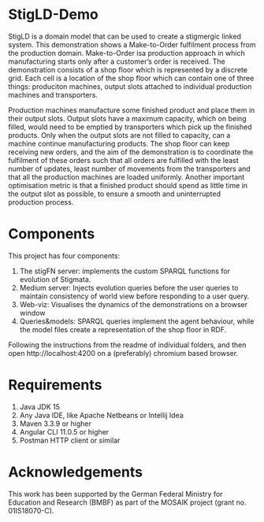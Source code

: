 # StigLD-Demo

StigLD is a domain model that can be used to create a stigmergic linked system. This demonstration shows a Make-to-Order fulfilment process from the production domain. Make-to-Order isa production approach in which manufacturing starts only after a customer’s order is received. The demonstration consists of a shop floor which is represented by a discrete grid. Each cell is a location of the shop floor which can contain one of three things: produciton machines, output slots attached to individual production machines and transporters. 

Production machines manufacture some finished product and place them in their output slots. Output slots have a maximum capacity, which on being filled, would need to be emptied by transporters which pick up the finished products. Only when the output slots are not filled to capacity, can a machine continue manufacturing products. The shop floor can keep receiving new orders, and the aim of the demonstration is to coordinate the fulfilment of these orders such that all orders are fulfilled with the least number of updates, least number of movements from the transporters and that all the production machines are loaded uniformly. Another important optimisation metric is that a finished product should spend as little time in the output slot as possible, to ensure a smooth and uninterrupted production process.


# Components

This project has four components:
1. The stigFN server: implements the custom SPARQL functions for evolution of Stigmata.
2. Medium server: Injects evolution queries before the user queries to maintain consistency of world view before responding to a user query.
3. Web-viz: Visualises the dynamics of the demonstrations on a browser window
4. Queries&models: SPARQL queries implement the agent behaviour, while the model files create a representation of the shop floor in RDF.

Following the instructions from the readme of individual folders, and then open http://localhost:4200 on a (preferably) chromium based browser.

# Requirements
1. Java JDK 15
2. Any Java IDE, like Apache Netbeans or Intellij Idea
3. Maven 3.3.9 or higher
4. Angular CLI 11.0.5 or higher
5. Postman HTTP client or similar


# Acknowledgements
This work has been supported by the German Federal Ministry for Education and Research (BMBF) as part of the MOSAIK project (grant no. 01IS18070-C).
